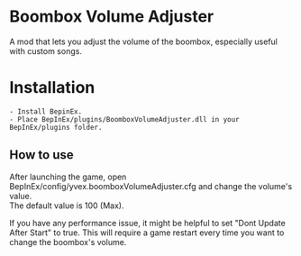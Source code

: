 # Boombox Volume Adjuster
A mod that lets you adjust the volume of the boombox, especially useful with custom songs.

# Installation
```
- Install BepinEx.
- Place BepInEx/plugins/BoomboxVolumeAdjuster.dll in your BepInEx/plugins folder.
```

## How to use
After launching the game, open BepInEx/config/yvex.boomboxVolumeAdjuster.cfg and change the volume's value.</br >
The default value is 100 (Max).

If you have any performance issue, it might be helpful to set "Dont Update After Start" to true. This will require a game restart every time you want to change the boombox's volume.
